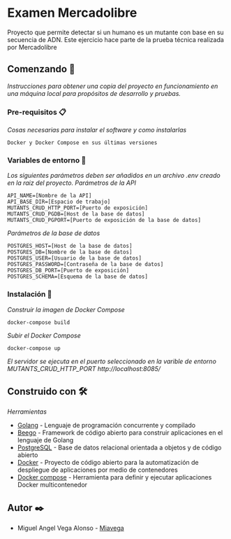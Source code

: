 # Examen Mercadolibre

Proyecto que permite detectar si un humano es un mutante con base en su secuencia de ADN. Este ejercicio hace parte de la prueba técnica realizada por Mercadolibre

## Comenzando 🚀

_Instrucciones para obtener una copia del proyecto en funcionamiento en una máquina local para propósitos de desarrollo y pruebas._


### Pre-requisitos 📋

_Cosas necesarias para instalar el software y como instalarlas_

```
Docker y Docker Compose en sus últimas versiones
```

### Variables de entorno 🔧

_Los siguientes parámetros deben ser añadidos en un archivo .env creado en la raiz del proyecto._
_Parámetros de la API_

```
API_NAME=[Nombre de la API]
API_BASE_DIR=[Espacio de trabajo]
MUTANTS_CRUD_HTTP_PORT=[Puerto de exposición]
MUTANTS_CRUD_PGDB=[Host de la base de datos]
MUTANTS_CRUD_PGPORT=[Puerto de exposición de la base de datos]
```

_Parámetros de la base de datos_

```
POSTGRES_HOST=[Host de la base de datos]
POSTGRES_DB=[Nombre de la base de datos]
POSTGRES_USER=[Usuario de la base de datos]
POSTGRES_PASSWORD=[Contraseña de la base de datos]
POSTGRES_DB_PORT=[Puerto de exposición]
POSTGRES_SCHEMA=[Esquema de la base de datos]
```

### Instalación 👷

_Construir la imagen de Docker Compose_

```
docker-compose build
```

_Subir el Docker Compose_

```
docker-compose up
```

_El servidor se ejecuta en el puerto seleccionado en la varible de entorno MUTANTS_CRUD_HTTP_PORT_
_http://localhost:8085/_

## Construido con 🛠️

_Herramientas_

* [Golang](https://golang.org/) - Lenguaje de programación concurrente y compilado
* [Beego](https://beego.me/) - Framework de código abierto para construir aplicaciones en el lenguaje de Golang
* [PostgreSQL](https://ejs.co/) - Base de datos relacional orientada a objetos y de código abierto
* [Docker](https://www.docker.com/) - Proyecto de código abierto para la automatización de despliegue de aplicaciones por medio de contenedores
* [Docker compose](https://docs.docker.com/compose/) - Herramienta para definir y ejecutar aplicaciones Docker multicontenedor

## Autor ✒️

* Miguel Angel Vega Alonso - [Miavega](https://github.com/Miavega)
